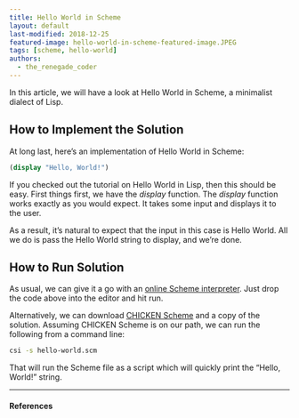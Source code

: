 ```yaml
---
title: Hello World in Scheme
layout: default
last-modified: 2018-12-25
featured-image: hello-world-in-scheme-featured-image.JPEG
tags: [scheme, hello-world]
authors:
  - the_renegade_coder
---
```

  
In this article, we will have a look at Hello World in Scheme, a minimalist dialect of Lisp.

## How to Implement the Solution

At long last, here’s an implementation of Hello World in Scheme:

```scheme
(display "Hello, World!")
```
If you checked out the tutorial on Hello World in Lisp, then this should be easy. First things first, we have the *display* function. The *display* function works exactly as you would expect. It takes some input and displays it to the user.

As a result, it’s natural to expect that the input in this case is Hello World. All we do is pass the Hello World string to display, and we’re done.

## How to Run Solution

As usual, we can give it a go with an [online Scheme interpreter][1]. Just drop the code above into the editor and hit run.

Alternatively, we can download [CHICKEN Scheme][2] and a copy of the solution. Assuming CHICKEN Scheme is on our path, we can run the following from a command line:

```bash
csi -s hello-world.scm
```
That will run the Scheme file as a script which will quickly print the “Hello, World!” string.

---

#### References

[^1]: J. Grifski, “Hello World in Scheme,” The Renegade Coder, 02-Apr-2018. [Online]. Available: <https://therenegadecoder.com/code/hello-world-in-scheme/>. [Accessed: 25-Dec-2018].

[1]: https://repl.it/repls/OfficialStandardTexts
[2]: http://www.call-cc.org/
